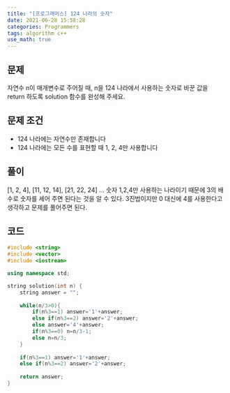 ```yaml
---
title: "[프로그래머스] 124 나라의 숫자"
date: 2021-06-28 15:58:28
categories: Programmers
tags: algorithm c++
use_math: true
---
```

## 문제

자연수 n이 매개변수로 주어질 때, n을 124 나라에서 사용하는 숫자로 바꾼 값을 return 하도록 solution 함수를 완성해 주세요.

## 문제 조건

- 124 나라에는 자연수만 존재합니다
- 124 나라에는 모든 수를 표현할 때 1, 2, 4만 사용합니다

## 풀이

[1, 2, 4], [11, 12, 14], [21, 22, 24] ... 숫자 1,2,4만 사용하는 나라이기 때문에 3의 배수로 숫자를 세어 주면 된다는 것을 알 수 있다. 3진법이지만 0 대신에 4를 사용한다고 생각하고 문제를 풀어주면 된다. 

## 코드

```cpp
#include <string>
#include <vector>
#include <iostream>

using namespace std;

string solution(int n) {
    string answer = "";
    
    while(n/3>0){
        if(n%3==1) answer='1'+answer;
        else if(n%3==2) answer='2'+answer;
        else answer='4'+answer;
        if(n%3==0) n=n/3-1;
        else n=n/3;
    }
    
    if(n%3==1) answer='1'+answer;
    else if(n%3==2) answer='2'+answer;
   
    return answer;
}
```
